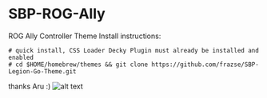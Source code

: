 # SBP-ROG-Ally
 ROG Ally Controller Theme
 Install instructions:
 ```
 # quick install, CSS Loader Decky Plugin must already be installed and enabled
 # cd $HOME/homebrew/themes && git clone https://github.com/frazse/SBP-Legion-Go-Theme.git
 ```
 thanks Aru :)
 ![alt text](https://cdn.discordapp.com/attachments/604790136554651679/1187775531706503211/image.png?ex=65981d2a&is=6585a82a&hm=15aa475fa1fa002167c92ee4d24493129448d9c48e9ceff9ffa1003565793a3f&)